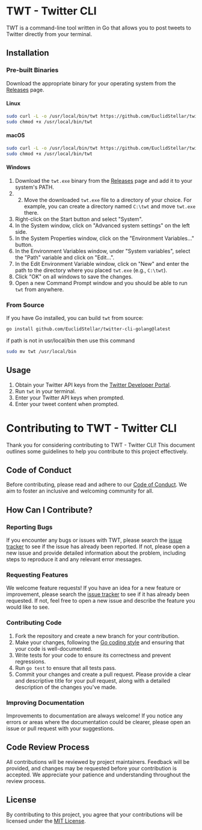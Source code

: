 
# TWT - Twitter CLI

TWT is a command-line tool written in Go that allows you to post tweets to Twitter directly from your terminal.

## Installation

### Pre-built Binaries

Download the appropriate binary for your operating system from the [Releases](https://github.com/EuclidStellar/twitter-cli-golang/releases/tag/V1.0.2) page.

#### Linux

```bash
sudo curl -L -o /usr/local/bin/twt https://github.com/EuclidStellar/twitter-cli-golang/releases/download/V1.0.2/twt_linux
sudo chmod +x /usr/local/bin/twt
```

#### macOS

```bash
sudo curl -L -o /usr/local/bin/twt https://github.com/EuclidStellar/twitter-cli-golang/releases/download/V1.0.2/twt_macos
sudo chmod +x /usr/local/bin/twt
```

#### Windows

1. Download the `twt.exe` binary from the [Releases](https://github.com/EuclidStellar/twitter-cli-golang/releases/tag/V1.0.2) page and add it to your system's PATH.
2. 2. Move the downloaded `twt.exe` file to a directory of your choice. For example, you can create a directory named `C:\twt` and move `twt.exe` there.
3. Right-click on the Start button and select "System".
4. In the System window, click on "Advanced system settings" on the left side.
5. In the System Properties window, click on the "Environment Variables..." button.
6. In the Environment Variables window, under "System variables", select the "Path" variable and click on "Edit...".
7. In the Edit Environment Variable window, click on "New" and enter the path to the directory where you placed `twt.exe` (e.g., `C:\twt`).
8. Click "OK" on all windows to save the changes.
9. Open a new Command Prompt window and you should be able to run `twt` from anywhere.

### From Source

If you have Go installed, you can build `twt` from source:

```bash
go install github.com/EuclidStellar/twitter-cli-golang@latest
```
if path is not in usr/local/bin then use this command 

```bash
sudo mv twt /usr/local/bin
```

## Usage

1. Obtain your Twitter API keys from the [Twitter Developer Portal](https://developer.twitter.com/).
2. Run `twt` in your terminal.
3. Enter your Twitter API keys when prompted.
4. Enter your tweet content when prompted.


# Contributing to TWT - Twitter CLI

Thank you for considering contributing to TWT - Twitter CLI! This document outlines some guidelines to help you contribute to this project effectively.

## Code of Conduct

Before contributing, please read and adhere to our [Code of Conduct](CODE_OF_CONDUCT.md). We aim to foster an inclusive and welcoming community for all.

## How Can I Contribute?

### Reporting Bugs

If you encounter any bugs or issues with TWT, please search the [issue tracker](https://github.com/yourusername/twt/issues) to see if the issue has already been reported. If not, please open a new issue and provide detailed information about the problem, including steps to reproduce it and any relevant error messages.

### Requesting Features

We welcome feature requests! If you have an idea for a new feature or improvement, please search the [issue tracker](https://github.com/yourusername/twt/issues) to see if it has already been requested. If not, feel free to open a new issue and describe the feature you would like to see.

### Contributing Code

1. Fork the repository and create a new branch for your contribution.
2. Make your changes, following the [Go coding style](https://github.com/golang/go/wiki/CodeReviewComments) and ensuring that your code is well-documented.
3. Write tests for your code to ensure its correctness and prevent regressions.
4. Run `go test` to ensure that all tests pass.
5. Commit your changes and create a pull request. Please provide a clear and descriptive title for your pull request, along with a detailed description of the changes you've made.

### Improving Documentation

Improvements to documentation are always welcome! If you notice any errors or areas where the documentation could be clearer, please open an issue or pull request with your suggestions.

## Code Review Process

All contributions will be reviewed by project maintainers. Feedback will be provided, and changes may be requested before your contribution is accepted. We appreciate your patience and understanding throughout the review process.

## License

By contributing to this project, you agree that your contributions will be licensed under the [MIT License](LICENSE).
